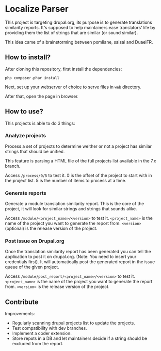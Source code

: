Localize Parser
===============

This project is targeting drupal.org, its purpose is to generate translations
similarity reports. It's supposed to help maintainers ease translators' life by
providing them the list of strings that are similar (or sound similar).

This idea came of a brainstorming between pomliane, saisai and DuaelFR.

How to install?
---------------

After cloning this repository, first install the dependencies:

    php composer.phar install

Next, set up your webserver of choice to serve files in `web` directory.

After that, open the page in browser.

How to use?
-----------

This projects is able to do 3 things:

### Analyze projects

Process a set of projects to determine weither or not a project has similar
strings that should be unified.

This feature is parsing a HTML file of the full projects list available in the
7.x branch.

Access `/process/0/5` to test it. 0 is the offset of the project to start with
in the project list. 5 is the number of items to process at a time.

### Generate reports

Generate a module translation similarity report. This is the core of the
project, it will look for similar strings and strings that sounds alike.

Access `/module/<project_name>/<version>` to test it. `<project_name>` is the
name of the project you want to generate the report from. `<version>` (optional)
is the release version of the project.

### Post issue on Drupal.org

Once the translation similarity report has been generated you can tell the
application to post it on drupal.org. (Note: You need to insert your credentials
first). It will automatically post the generated report in the issue queue of
the given project.

Access `/module/post_report/<project_name>/<version>` to test it.
`<project_name>` is the name of the project you want to generate the report
from. `<version>` is the release version of the project.

Contribute
----------

Improvements:
* Regularly scanning drupal projects list to update the projects.
* Test compatibility with dev branches.
* Implement a coder extension.
* Store repots in a DB and let maintainers decide if a string should be excluded from the report.

